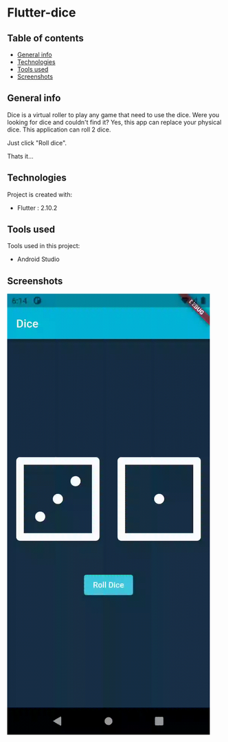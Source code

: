 
# Flutter-dice


## Table of contents
* [General info](#general-info)
* [Technologies](#technologies)
* [Tools used](#tools-used)
* [Screenshots](#screenshots)

## General info
Dice is a virtual roller to play any game that need to use the dice. Were you looking for dice and couldn't find it? Yes, this app can replace your physical dice. This application can roll 2 dice.

Just click "Roll dice".

Thats it... 

## Technologies
Project is created with:
* Flutter : 2.10.2

## Tools used
Tools used in this project:
* Android Studio


## Screenshots
![Gif](/screenshots/record.gif)